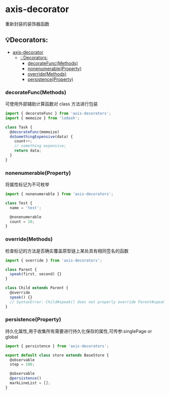# axis-decorator

重新封装的装饰器函数

## 💡Decorators:

- [axis-decorator](#axis-decorator)
  - [💡Decorators:](#decorators)
    - [decorateFunc(Methods)](#decoratefuncmethods)
    - [nonenumerable(Property)](#nonenumerableproperty)
    - [override(Methods)](#overridemethods)
    - [persistence(Property)](#persistenceproperty)

### decorateFunc(Methods)

可使用外部辅助计算函数对 class 方法进行包装

```js
import { decorateFunc } from 'axis-decorators';
import { memoize } from 'lodash';

class Task {
  @decorateFunc(memoize)
  doSomethingExpensive(data) {
    count++;
    // something expensive;
    return data;
  }
}
```

### nonenumerable(Property)

将属性标记为不可枚举

```js
import { nonenumerable } from 'axis-decorators';

class Test {
  name = 'test';

  @nonenumerable
  count = 10;
}
```

### override(Methods)

检查标记的方法是否确实覆盖原型链上某处具有相同签名的函数

```js
import { override } from 'axis-decorators';

class Parent {
  speak(first, second) {}
}

class Child extends Parent {
  @override
  speak() {}
  // SyntaxError: Child#speak() does not properly override Parent#speak(first, second)
}
```

### persistence(Property)

持久化属性,用于收集所有需要进行持久化保存的属性,可传参:singlePage or global

```js
import { persistence } from 'axis-decorators';

export default class store extends BaseStore {
  @observable
  step = 100;

  @observable
  @persistence()
  markLineList = [];
}
```
